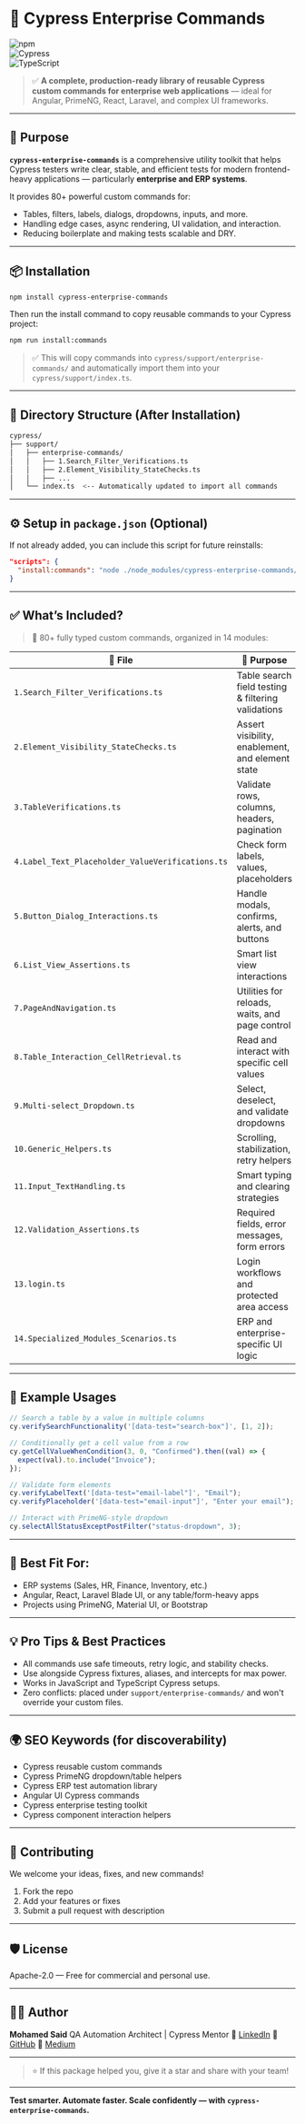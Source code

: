 # 🚀 Cypress Enterprise Commands

![npm](https://img.shields.io/npm/v/cypress-enterprise-commands)  
![Cypress](https://img.shields.io/badge/Cypress-Tested-brightgreen)  
![TypeScript](https://img.shields.io/badge/TypeScript-Ready-blue)

> ✅ **A complete, production-ready library of reusable Cypress custom commands for enterprise web applications** — ideal for Angular, PrimeNG, React, Laravel, and complex UI frameworks.

---

## 🎯 Purpose

**`cypress-enterprise-commands`** is a comprehensive utility toolkit that helps Cypress testers write clear, stable, and efficient tests for modern frontend-heavy applications — particularly **enterprise and ERP systems**.

It provides 80+ powerful custom commands for:

- Tables, filters, labels, dialogs, dropdowns, inputs, and more.
- Handling edge cases, async rendering, UI validation, and interaction.
- Reducing boilerplate and making tests scalable and DRY.

---

## 📦 Installation

```bash
npm install cypress-enterprise-commands
```

Then run the install command to copy reusable commands to your Cypress project:

```bash
npm run install:commands
```

> ✅ This will copy commands into `cypress/support/enterprise-commands/` and automatically import them into your `cypress/support/index.ts`.

---

## 📂 Directory Structure (After Installation)

```bash
cypress/
├── support/
│   ├── enterprise-commands/
│   │   ├── 1.Search_Filter_Verifications.ts
│   │   ├── 2.Element_Visibility_StateChecks.ts
│   │   ├── ...
│   └── index.ts  <-- Automatically updated to import all commands
```

---

## ⚙️ Setup in `package.json` (Optional)

If not already added, you can include this script for future reinstalls:

```json
"scripts": {
  "install:commands": "node ./node_modules/cypress-enterprise-commands/scripts/install-commands.js"
}
```

---

## ✅ What’s Included?

> 🧩 80+ fully typed custom commands, organized in 14 modules:

| 📁 File                                          | 🔎 Purpose                                         |
| ------------------------------------------------ | -------------------------------------------------- |
| `1.Search_Filter_Verifications.ts`               | Table search field testing & filtering validations |
| `2.Element_Visibility_StateChecks.ts`            | Assert visibility, enablement, and element state   |
| `3.TableVerifications.ts`                        | Validate rows, columns, headers, pagination        |
| `4.Label_Text_Placeholder_ValueVerifications.ts` | Check form labels, values, placeholders            |
| `5.Button_Dialog_Interactions.ts`                | Handle modals, confirms, alerts, and buttons       |
| `6.List_View_Assertions.ts`                      | Smart list view interactions                       |
| `7.PageAndNavigation.ts`                         | Utilities for reloads, waits, and page control     |
| `8.Table_Interaction_CellRetrieval.ts`           | Read and interact with specific cell values        |
| `9.Multi-select_Dropdown.ts`                     | Select, deselect, and validate dropdowns           |
| `10.Generic_Helpers.ts`                          | Scrolling, stabilization, retry helpers            |
| `11.Input_TextHandling.ts`                       | Smart typing and clearing strategies               |
| `12.Validation_Assertions.ts`                    | Required fields, error messages, form errors       |
| `13.login.ts`                                    | Login workflows and protected area access          |
| `14.Specialized_Modules_Scenarios.ts`            | ERP and enterprise-specific UI logic               |

---

## 🧪 Example Usages

```ts
// Search a table by a value in multiple columns
cy.verifySearchFunctionality('[data-test="search-box"]', [1, 2]);

// Conditionally get a cell value from a row
cy.getCellValueWhenCondition(3, 0, "Confirmed").then((val) => {
  expect(val).to.include("Invoice");
});

// Validate form elements
cy.verifyLabelText('[data-test="email-label"]', "Email");
cy.verifyPlaceholder('[data-test="email-input"]', "Enter your email");

// Interact with PrimeNG-style dropdown
cy.selectAllStatusExceptPostFilter("status-dropdown", 3);
```

---

## 💼 Best Fit For:

- ERP systems (Sales, HR, Finance, Inventory, etc.)
- Angular, React, Laravel Blade UI, or any table/form-heavy apps
- Projects using PrimeNG, Material UI, or Bootstrap

---

## 💡 Pro Tips & Best Practices

- All commands use safe timeouts, retry logic, and stability checks.
- Use alongside Cypress fixtures, aliases, and intercepts for max power.
- Works in JavaScript and TypeScript Cypress setups.
- Zero conflicts: placed under `support/enterprise-commands/` and won't override your custom files.

---

## 🌍 SEO Keywords (for discoverability)

- Cypress reusable custom commands
- Cypress PrimeNG dropdown/table helpers
- Cypress ERP test automation library
- Angular UI Cypress commands
- Cypress enterprise testing toolkit
- Cypress component interaction helpers

---

## 🤝 Contributing

We welcome your ideas, fixes, and new commands!

1. Fork the repo
2. Add your features or fixes
3. Submit a pull request with description

---

## 🛡 License

Apache-2.0 — Free for commercial and personal use.

---

## 👨‍💻 Author

**Mohamed Said**
QA Automation Architect | Cypress Mentor
🔗 [LinkedIn](https://www.linkedin.com/in/mohamedsaidibrahim)
🔗 [GitHub](https://github.com/MohamedSci)
🔗 [Medium](https://medium.com/@mohamedsaidibrahim)

---

> ⭐ If this package helped you, give it a star and share with your team!

---

**Test smarter. Automate faster. Scale confidently — with `cypress-enterprise-commands`.**

```

```

